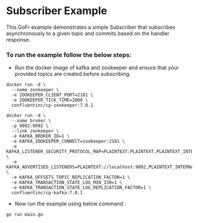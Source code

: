# Subscriber Example

This GoFr example demonstrates a simple Subscriber that subscribes asynchronously to a given topic and commits based
on the handler response.

### To run the example follow the below steps:

- Run the docker image of kafka and zookeeper and ensure that your provided topics are created before subscribing.
```console
docker run -d \
  --name zookeeper \
  -e ZOOKEEPER_CLIENT_PORT=2181 \
  -e ZOOKEEPER_TICK_TIME=2000 \
  confluentinc/cp-zookeeper:7.0.1
  
docker run -d \
  --name broker \
  -p 9092:9092 \
  --link zookeeper \
  -e KAFKA_BROKER_ID=1 \
  -e KAFKA_ZOOKEEPER_CONNECT=zookeeper:2181 \
  -e KAFKA_LISTENER_SECURITY_PROTOCOL_MAP=PLAINTEXT:PLAINTEXT,PLAINTEXT_INTERNAL:PLAINTEXT \
  -e KAFKA_ADVERTISED_LISTENERS=PLAINTEXT://localhost:9092,PLAINTEXT_INTERNAL://broker:29092 \
  -e KAFKA_OFFSETS_TOPIC_REPLICATION_FACTOR=1 \
  -e KAFKA_TRANSACTION_STATE_LOG_MIN_ISR=1 \
  -e KAFKA_TRANSACTION_STATE_LOG_REPLICATION_FACTOR=1 \
  confluentinc/cp-kafka:7.0.1
```

- Now run the example using below command :
```console
go run main.go
```

